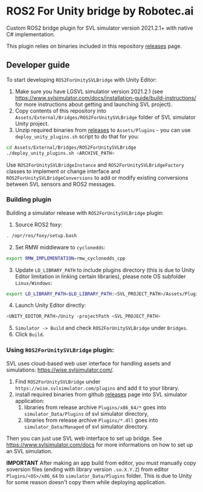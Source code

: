 # ROS2 For Unity bridge by Robotec.ai

Custom ROS2 bridge plugin for SVL simulator version 2021.2.1+ with native C# implementation.

This plugin relies on binaries included in this repository [releases](https://github.com/RobotecAI/ROS2ForUnitySVLBridge/releases) page.

## Developer guide

To start developing `ROS2ForUnitySVLBridge` with Unity Editor:

1. Make sure you have LGSVL simulatior version 2021.2.1 (see https://www.svlsimulator.com/docs/installation-guide/build-instructions/ for more instructions about getting and launching SVL project).
2. Copy contents of this repository into `Assets/External/Bridges/ROS2ForUnitySVLBridge` folder of SVL simulator Unity project.
3. Unzip required binaries from [releases](https://github.com/RobotecAI/ROS2ForUnitySVLBridge/releases) to `Assets/Plugins` - you can use `deploy_unity_plugins.sh` script to do that for you:
```bash
cd Assets/External/Bridges/ROS2ForUnitySVLBridge
./deploy_unity_plugins.sh <ARCHIVE_PATH>
```

Use `ROS2ForUnitySVLBridgeInstance` and `ROS2ForUnitySVLBridgeFactory` classes to implement or change interface and `ROS2ForUnitySVLBridgeConversions` to add or modify existing conversions between SVL sensors and ROS2 messages.

### Building plugin

Building a simulator release with `ROS2ForUnitySVLBridge` plugin:

1. Source ROS2 foxy:
```bash
. /opr/ros/foxy/setup.bash
```
2. Set RMW middleware to `cyclonedds`:
```bash
export RMW_IMPLEMENTATION=rmw_cyclonedds_cpp
```
3. Update `LD_LIBRARY_PATH` to include plugins directory (this is due to Unity Editor limitation in linking certain libraries), please note OS subfolder `Linux/Windows`:
```bash
export LD_LIBRARY_PATH=$LD_LIBRARY_PATH:<SVL_PROJECT_PATH>/Assets/Plugins/<Linux/Windows>/x86_64
```
4. Launch Unity Editor directly:
```bash
<UNITY_EDITOR_PATH>/Unity -projectPath <SVL_PROJECT_PATH>
```
5. `Simulator -> Build` and check `ROS2ForUnitySVLBridge` under `Bridges`.
6. Click `Build`.

### Using `ROS2ForUnitySVLBridge` plugin:

SVL uses cloud-based web user interface for handling assets and simulations: https://wise.svlsimulator.com/. 

1. Find `ROS2ForUnitySVLBridge` under `https://wise.svlsimulator.com/plugins` and add it to your library.
2. install required binaries from github [releases](https://github.com/RobotecAI/ROS2ForUnitySVLBridge/releases) page into SVL simulator application:
   1. libraries from release archive `Plugins/x86_64/*` goes into `simulator_Data/Plugins` of svl simulator directory,
   2. libraries from release archive `Plugins/*.dll` goes into `simulator_Data/Managed` of svl simulator directory.

Then you can just use SVL web interface to set up bridge. See https://www.svlsimulator.com/docs for more informations on how to set up an SVL simulation.

**IMPORTANT** After making an app build from editor, you must manually copy soversion files (ending with library version `.so.X.Y.Z`) from editor `Plugins/<OS>/x86_64` to `simulator_Data/Plugins` folder. This is due to Unity for some reason doesn't copy them while deploying application.
